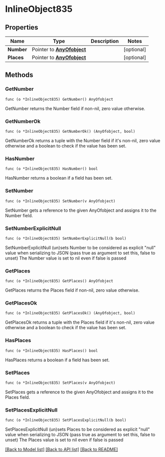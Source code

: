 # InlineObject835

## Properties

Name | Type | Description | Notes
------------ | ------------- | ------------- | -------------
**Number** | Pointer to [**AnyOfobject**](anyOf&lt;object&gt;.md) |  | [optional] 
**Places** | Pointer to [**AnyOfobject**](anyOf&lt;object&gt;.md) |  | [optional] 

## Methods

### GetNumber

`func (o *InlineObject835) GetNumber() AnyOfobject`

GetNumber returns the Number field if non-nil, zero value otherwise.

### GetNumberOk

`func (o *InlineObject835) GetNumberOk() (AnyOfobject, bool)`

GetNumberOk returns a tuple with the Number field if it's non-nil, zero value otherwise
and a boolean to check if the value has been set.

### HasNumber

`func (o *InlineObject835) HasNumber() bool`

HasNumber returns a boolean if a field has been set.

### SetNumber

`func (o *InlineObject835) SetNumber(v AnyOfobject)`

SetNumber gets a reference to the given AnyOfobject and assigns it to the Number field.

### SetNumberExplicitNull

`func (o *InlineObject835) SetNumberExplicitNull(b bool)`

SetNumberExplicitNull (un)sets Number to be considered as explicit "null" value
when serializing to JSON (pass true as argument to set this, false to unset)
The Number value is set to nil even if false is passed
### GetPlaces

`func (o *InlineObject835) GetPlaces() AnyOfobject`

GetPlaces returns the Places field if non-nil, zero value otherwise.

### GetPlacesOk

`func (o *InlineObject835) GetPlacesOk() (AnyOfobject, bool)`

GetPlacesOk returns a tuple with the Places field if it's non-nil, zero value otherwise
and a boolean to check if the value has been set.

### HasPlaces

`func (o *InlineObject835) HasPlaces() bool`

HasPlaces returns a boolean if a field has been set.

### SetPlaces

`func (o *InlineObject835) SetPlaces(v AnyOfobject)`

SetPlaces gets a reference to the given AnyOfobject and assigns it to the Places field.

### SetPlacesExplicitNull

`func (o *InlineObject835) SetPlacesExplicitNull(b bool)`

SetPlacesExplicitNull (un)sets Places to be considered as explicit "null" value
when serializing to JSON (pass true as argument to set this, false to unset)
The Places value is set to nil even if false is passed

[[Back to Model list]](../README.md#documentation-for-models) [[Back to API list]](../README.md#documentation-for-api-endpoints) [[Back to README]](../README.md)



